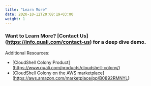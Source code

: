```yaml
---
title: "Learn More"
date: 2020-10-12T20:08:19+03:00
weight: 1
---
```


### Want to Learn More? [Contact Us] (https://info.quali.com/contact-us) for a deep dive demo.
Additional Resources: 
* [CloudShell Colony Product] (https://www.quali.com/products/cloudshell-colony/)
* [CloudShell Colony on the AWS marketplace] (https://aws.amazon.com/marketplace/pp/B0892RMNYL)


